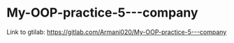 # My-OOP-practice-5---company
Link to gtilab: https://gitlab.com/Armani020/My-OOP-practice-5---company
